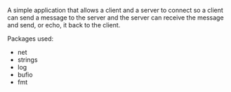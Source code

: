 A simple application that allows a client and a server to connect so a client can send a message to the server and the server can receive the message and send, or echo, it back to the client.

Packages used:
  * net
  * strings
  * log
  * bufio
  * fmt
